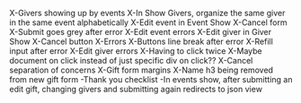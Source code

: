 X-Givers showing up by events
X-In Show Givers, organize the same giver in the same event alphabetically
X-Edit event in Event Show
  X-Cancel form
  X-Submit goes grey after error
X-Edit event errors
X-Edit giver in Giver Show
  X-Cancel button
  X-Errors
    X-Buttons line break after error
    X-Refill input after error
X-Edit giver errors
X-Having to click twice
  X-Maybe document on click instead of just specific div on click??
X-Cancel separation of concerns
X-Gift form margins
X-Name h3 being removed from new gift form
-Thank you checklist
-In events show, after submitting an edit gift, changing givers and submitting again redirects to json view
